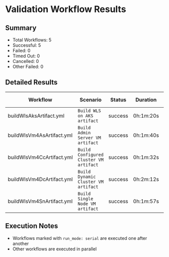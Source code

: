 # Validation Workflow Results

## Summary
- Total Workflows: 5
- Successful: 5
- Failed: 0
- Timed Out: 0
- Cancelled: 0
- Other Failed: 0

## Detailed Results

| Workflow | Scenario | Status | Duration | Run URL |
|----------|----------|---------|-----------|----------|
| buildWlsAksArtifact.yml | `Build WLS on AKS artifact` | success | 0h:1m:20s | [View Run](https://github.com/azure-javaee/weblogic-azure/actions/runs/17313406829) |
| buildWlsVm4AsArtifact.yml | `Build Admin Server VM artifact` | success | 0h:1m:40s | [View Run](https://github.com/azure-javaee/weblogic-azure/actions/runs/17313408197) |
| buildWlsVm4CcArtifact.yml | `Build Configured Cluster VM artifact` | success | 0h:1m:32s | [View Run](https://github.com/azure-javaee/weblogic-azure/actions/runs/17313409965) |
| buildWlsVm4DcArtifact.yml | `Build Dynamic Cluster VM artifact` | success | 0h:2m:12s | [View Run](https://github.com/azure-javaee/weblogic-azure/actions/runs/17313411224) |
| buildWlsVm4SnArtifact.yml | `Build Single Node VM artifact` | success | 0h:1m:57s | [View Run](https://github.com/azure-javaee/weblogic-azure/actions/runs/17313412387) |


## Execution Notes
- Workflows marked with `run_mode: serial` are executed one after another
- Other workflows are executed in parallel
